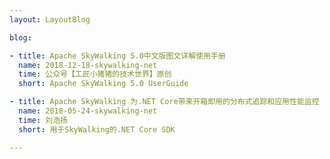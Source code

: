 ```yaml
---
layout: LayoutBlog

blog:

- title: Apache SkyWalking 5.0中文版图文详解使用手册
  name: 2018-12-18-skywalking-net
  time: 公众号【工匠小猪猪的技术世界】原创
  short: Apache SkyWalking 5.0 UserGuide

- title: Apache SkyWalking 为.NET Core带来开箱即用的分布式追踪和应用性能监控
  name: 2018-05-24-skywalking-net
  time: 刘浩扬
  short: 用于SkyWalking的.NET Core SDK

---
```

